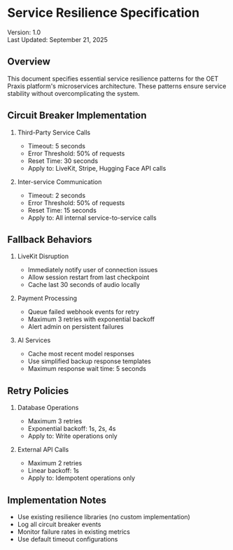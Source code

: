 # Service Resilience Specification

Version: 1.0  
Last Updated: September 21, 2025

## Overview

This document specifies essential service resilience patterns for the OET Praxis platform's microservices architecture. These patterns ensure service stability without overcomplicating the system.

## Circuit Breaker Implementation

1. Third-Party Service Calls
   - Timeout: 5 seconds
   - Error Threshold: 50% of requests
   - Reset Time: 30 seconds
   - Apply to: LiveKit, Stripe, Hugging Face API calls

2. Inter-service Communication
   - Timeout: 2 seconds
   - Error Threshold: 50% of requests
   - Reset Time: 15 seconds
   - Apply to: All internal service-to-service calls

## Fallback Behaviors

1. LiveKit Disruption
   - Immediately notify user of connection issues
   - Allow session restart from last checkpoint
   - Cache last 30 seconds of audio locally

2. Payment Processing
   - Queue failed webhook events for retry
   - Maximum 3 retries with exponential backoff
   - Alert admin on persistent failures

3. AI Services
   - Cache most recent model responses
   - Use simplified backup response templates
   - Maximum response wait time: 5 seconds

## Retry Policies

1. Database Operations
   - Maximum 3 retries
   - Exponential backoff: 1s, 2s, 4s
   - Apply to: Write operations only

2. External API Calls
   - Maximum 2 retries
   - Linear backoff: 1s
   - Apply to: Idempotent operations only

## Implementation Notes

- Use existing resilience libraries (no custom implementation)
- Log all circuit breaker events
- Monitor failure rates in existing metrics
- Use default timeout configurations